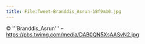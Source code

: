 ```yaml
---
title: File:Tweet-Branddis_Asrun-18f9mb0.jpg
---
```


© '''Branddis_Asrun''' – https://pbs.twimg.com/media/DAB0QN5XsAASvN2.jpg


